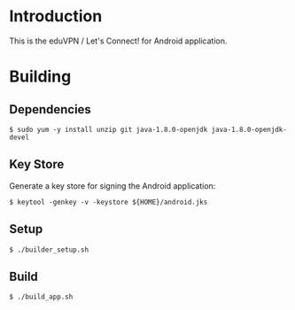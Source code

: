# Introduction

This is the eduVPN / Let's Connect! for Android application.

# Building

## Dependencies

    $ sudo yum -y install unzip git java-1.8.0-openjdk java-1.8.0-openjdk-devel

## Key Store

Generate a key store for signing the Android application:

    $ keytool -genkey -v -keystore ${HOME}/android.jks

## Setup

    $ ./builder_setup.sh

## Build

    $ ./build_app.sh
